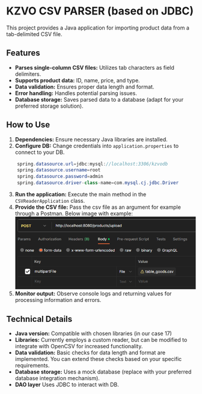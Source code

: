 # KZVO CSV PARSER (based on JDBC)

This project provides a Java application for importing product data from a tab-delimited CSV file.

## Features

* **Parses single-column CSV files:** Utilizes tab characters as field delimiters.
* **Supports product data:** ID, name, price, and type.
* **Data validation:** Ensures proper data length and format.
* **Error handling:** Handles potential parsing issues.
* **Database storage:** Saves parsed data to a database (adapt for your preferred storage solution).

## How to Use

1. **Dependencies:** Ensure necessary Java libraries are installed.
2. **Configure DB:** Change credentials into `application.properties` to connect to your DB.
````java
    spring.datasource.url=jdbc:mysql://localhost:3306/kzvodb
    spring.datasource.username=root
    spring.datasource.password=admin
    spring.datasource.driver-class-name=com.mysql.cj.jdbc.Driver
````
3. **Run the application:** Execute the main method in the `CSVReaderApplication` class.
4. **Provide the CSV file:** Pass the csv file as an argument for example through a Postman.
Below image with example:
![Screenshot_1.png](Screenshot_1.png)
5. **Monitor output:** Observe console logs and returning values for processing information and errors.

## Technical Details

* **Java version:** Compatible with chosen libraries (in our case 17)
* **Libraries:** Currently employs a custom reader, but can be modified to integrate with OpenCSV for increased functionality.
* **Data validation:** Basic checks for data length and format are implemented. You can extend these checks based on your specific requirements.
* **Database storage:** Uses a mock database (replace with your preferred database integration mechanism).
* **DAO layer** Uses JDBC to interact with DB.

